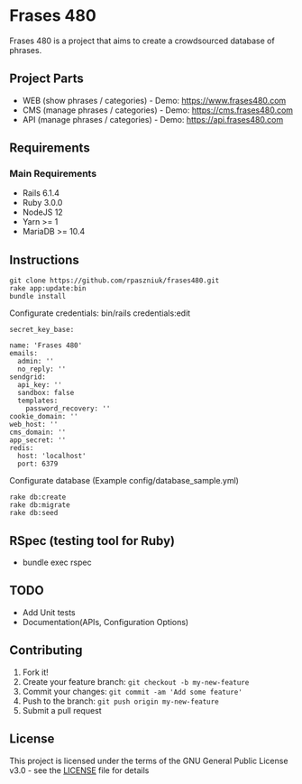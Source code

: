 # Frases 480
Frases 480 is a project that aims to create a crowdsourced database of phrases.


## Project Parts
* WEB (show phrases / categories) - Demo: https://www.frases480.com
* CMS (manage phrases / categories) - Demo: https://cms.frases480.com
* API (manage phrases / categories) - Demo: https://api.frases480.com

## Requirements

### Main Requirements
* Rails 6.1.4
* Ruby 3.0.0
* NodeJS 12
* Yarn >= 1
* MariaDB >= 10.4

## Instructions

```
git clone https://github.com/rpaszniuk/frases480.git
rake app:update:bin
bundle install
```

Configurate credentials: bin/rails credentials:edit

```
secret_key_base: 

name: 'Frases 480'
emails:
  admin: ''
  no_reply: ''
sendgrid:
  api_key: ''
  sandbox: false
  templates:
    password_recovery: ''
cookie_domain: ''
web_host: ''
cms_domain: ''
app_secret: ''
redis:
  host: 'localhost'
  port: 6379
```

Configurate database (Example config/database_sample.yml)

```
rake db:create
rake db:migrate
rake db:seed
```

## RSpec (testing tool for Ruby)

- bundle exec rspec

## TODO

- Add Unit tests
- Documentation(APIs, Configuration Options)

## Contributing

1. Fork it!
2. Create your feature branch: `git checkout -b my-new-feature`
3. Commit your changes: `git commit -am 'Add some feature'`
4. Push to the branch: `git push origin my-new-feature`
5. Submit a pull request

## License

This project is licensed under the terms of the GNU General Public License v3.0 - see the [LICENSE](LICENSE) file for details
